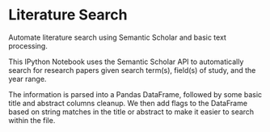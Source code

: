 # Literature Search

Automate literature search using Semantic Scholar and basic text processing.

This IPython Notebook uses the Semantic Scholar API to automatically search for research papers given search term(s), field(s) of study, and the year range. 

The information is parsed into a Pandas DataFrame, followed by some basic title and abstract columns cleanup. We then add flags to the DataFrame based on string matches in the title or abstract to make it easier to search within the file.
